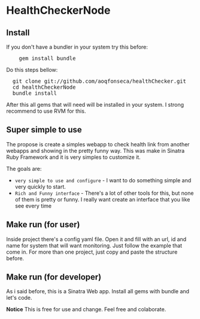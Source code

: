 # HealthCheckerNode

## Install

If you don't have a bundler in your system try this before: 
<pre>
    gem install bundle
</pre>

Do this steps bellow:
<pre>
  git clone git://github.com/aoqfonseca/healthChecker.git
  cd healthCheckerNode
  bundle install 
</pre>

After this all gems that will need will be installed in your system. I strong recommend to use RVM for this.

## Super simple to use

The propose is create a simples webapp to check health link from another webapps and showing in the pretty funny way. This was make in Sinatra Ruby Framework and it is very simples to customize it.

The goals are:
* `very simple to use and configure` - I want to do something simple and very quickly to start. 
* `Rich and Funny interface` - There's a lot of other tools for this, but none of them is pretty or funny. I really want create an interface that you like see every time


## Make run (for user)

 Inside project there's a config yaml file. Open it and fill with an url, id and name for system that will want monitoring. Just follow the example that come in.
 For more than one project, just copy and paste the structure before.
 
## Make run (for developer)
  As i said before, this is a Sinatra Web app. Install all gems with bundle and let's code.


**Notice**
This is free for use and change. Feel free and colaborate.
